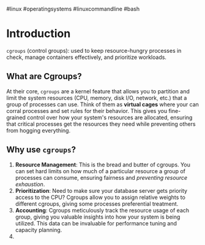 #linux #operatingsystems #linuxcommandline #bash 
# Introduction

`cgroups` (control groups): used to keep resource-hungry processes in check, manage containers effectively, and prioritize workloads.
## What are Cgroups?

At their core, `cgroups` are a kernel feature that allows you to partition and limit the system resources (CPU, memory, disk I/O, network, etc.) that a group of processes can use. Think of them as **virtual cages** where your can corral processes and set rules for their behavior. This gives you fine-grained control over how your system's resources are allocated, ensuring that critical processes get the resources they need while preventing others from hogging everything.
## Why use `cgroups`?

1. **Resource Management**: This is the bread and butter of cgroups. You can set hard limits on how much of a particular resource a group of processes can consume, ensuring fairness and *preventing resource exhaustion*.
2. **Prioritization**: Need to make sure your database server gets priority access to the CPU? Cgroups allow you to assign relative weights to different cgroups, giving some processes preferential treatment. 
3. **Accounting**: Cgroups meticulously track the resource usage of each group, giving you valuable insights into how your system is being utilized. This data can be invaluable for performance tuning and capacity planning.
4. 